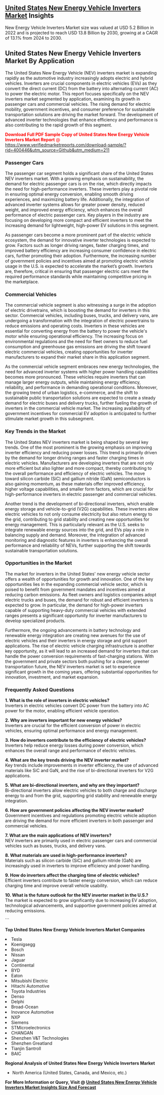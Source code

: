 <h2><a href="https://www.verifiedmarketreports.com/download-sample/?rid=400446&amp;utm_source=Github&amp;utm_medium=211" target="_blank">United States New Energy Vehicle Inverters Market</a> Insights</h2><p>New Energy Vehicle Inverters Market size was valued at USD 5.2 Billion in 2022 and is projected to reach USD 13.8 Billion by 2030, growing at a CAGR of 13.1% from 2024 to 2030.</p><p><h2>United States New Energy Vehicle Inverters Market By Application</h2><p>The United States New Energy Vehicle (NEV) inverters market is expanding rapidly as the automotive industry increasingly adopts electric and hybrid vehicles. Inverters are crucial components in electric vehicles (EVs) as they convert the direct current (DC) from the battery into alternating current (AC) to power the electric motor. This report focuses specifically on the NEV inverters market segmented by application, examining its growth in passenger cars and commercial vehicles. The rising demand for electric mobility, government incentives, and consumer preference for sustainable transportation solutions are driving the market forward. The development of advanced inverter technologies that enhance efficiency and performance is also contributing to the rapid growth of this segment. <p><span class=""><span style="color: #ff0000;"><strong>Download Full PDF Sample Copy of United States New Energy Vehicle Inverters Market Report</strong> @ </span><a href="https://www.verifiedmarketreports.com/download-sample/?rid=400446&amp;utm_source=Github&amp;utm_medium=211" target="_blank">https://www.verifiedmarketreports.com/download-sample/?rid=400446&amp;utm_source=Github&amp;utm_medium=211</a></span></p></p><h3>Passenger Cars</h3><p>The passenger car segment holds a significant share of the United States NEV inverters market. With a growing emphasis on sustainability, the demand for electric passenger cars is on the rise, which directly impacts the need for high-performance inverters. These inverters play a pivotal role in ensuring optimal energy conversion, enabling smooth driving experiences, and maximizing battery life. Additionally, the integration of advanced inverter systems allows for greater power density, reduced weight, and improved energy efficiency, which enhances the overall performance of electric passenger cars. Key players in the industry are focusing on developing more compact and efficient inverters to meet the increasing demand for lightweight, high-power EV solutions in this segment.</p><p>As passenger cars become a more prominent part of the electric vehicle ecosystem, the demand for innovative inverter technologies is expected to grow. Factors such as longer driving ranges, faster charging times, and improved battery efficiency are increasing consumer confidence in electric cars, further promoting their adoption. Furthermore, the increasing number of government policies and incentives aimed at promoting electric vehicle usage in the U.S. is expected to accelerate the market’s growth. Inverters are, therefore, critical in ensuring that passenger electric cars meet the required performance standards while maintaining competitive pricing in the marketplace.</p><h3>Commercial Vehicles</h3><p>The commercial vehicle segment is also witnessing a surge in the adoption of electric drivetrains, which is boosting the demand for inverters in this sector. Commercial vehicles, including buses, trucks, and delivery vans, are undergoing a transformation with the integration of electric powertrains to reduce emissions and operating costs. Inverters in these vehicles are essential for converting energy from the battery to power the vehicle's motor while ensuring operational efficiency. The increasing focus on environmental regulations and the need for fleet owners to reduce fuel consumption and greenhouse gas emissions are driving the shift toward electric commercial vehicles, creating opportunities for inverter manufacturers to expand their market share in this application segment.</p><p>As the commercial vehicle segment embraces new energy technologies, the need for advanced inverter systems with higher power handling capabilities becomes more pronounced. These vehicles require inverters that can manage larger energy outputs, while maintaining energy efficiency, reliability, and performance in demanding operational conditions. Moreover, the growing trend of urban logistics, e-commerce, and the shift to sustainable public transportation solutions are expected to create a steady demand for electric buses and delivery trucks, further fueling the growth of inverters in the commercial vehicle market. The increasing availability of government incentives for commercial EV adoption is anticipated to further stimulate market growth in this subsegment.</p><h3>Key Trends in the Market</h3><p>The United States NEV inverters market is being shaped by several key trends. One of the most prominent is the growing emphasis on improving inverter efficiency and reducing power losses. This trend is primarily driven by the demand for longer driving ranges and faster charging times in electric vehicles. Manufacturers are developing inverters that are not only more efficient but also lighter and more compact, thereby contributing to the overall performance and efficiency of electric vehicles. The move toward silicon carbide (SiC) and gallium nitride (GaN) semiconductors is also gaining momentum, as these materials offer improved efficiency, higher voltage capabilities, and smaller form factors, which are crucial for high-performance inverters in electric passenger and commercial vehicles.</p><p>Another trend is the development of bi-directional inverters, which enable energy storage and vehicle-to-grid (V2G) capabilities. These inverters allow electric vehicles to not only consume electricity but also return energy to the grid, contributing to grid stability and creating new opportunities for energy management. This is particularly relevant as the U.S. seeks to integrate renewable energy sources into the grid, and EVs play a role in balancing supply and demand. Moreover, the integration of advanced monitoring and diagnostic features in inverters is enhancing the overall performance and reliability of NEVs, further supporting the shift towards sustainable transportation solutions.</p><h3>Opportunities in the Market</h3><p>The market for inverters in the United States' new energy vehicle sector offers a wealth of opportunities for growth and innovation. One of the key opportunities lies in the expanding commercial vehicle sector, which is poised to benefit from government mandates and incentives aimed at reducing carbon emissions. As fleet owners and logistics companies adopt electric trucks and buses, the demand for robust and efficient inverters is expected to grow. In particular, the demand for high-power inverters capable of supporting heavy-duty commercial vehicles with extended ranges presents a significant opportunity for inverter manufacturers to develop specialized products.</p><p>Furthermore, the ongoing advancements in battery technology and renewable energy integration are creating new avenues for the use of electric vehicles and their inverters in energy storage and grid support applications. The rise of electric vehicle charging infrastructure is another key opportunity, as it will lead to an increased demand for inverters that can handle the power conversion requirements of fast-charging stations. With the government and private sectors both pushing for a cleaner, greener transportation future, the NEV inverters market is set to experience significant growth in the coming years, offering substantial opportunities for innovation, investment, and market expansion.</p><h3>Frequently Asked Questions</h3><p><strong>1. What is the role of inverters in electric vehicles?</strong><br>Inverters in electric vehicles convert DC power from the battery into AC power for the motor, enabling efficient vehicle operation.</p><p><strong>2. Why are inverters important for new energy vehicles?</strong><br>Inverters are crucial for the efficient conversion of power in electric vehicles, ensuring optimal performance and energy management.</p><p><strong>3. How do inverters contribute to the efficiency of electric vehicles?</strong><br>Inverters help reduce energy losses during power conversion, which enhances the overall range and performance of electric vehicles.</p><p><strong>4. What are the key trends driving the NEV inverter market?</strong><br>Key trends include improvements in inverter efficiency, the use of advanced materials like SiC and GaN, and the rise of bi-directional inverters for V2G applications.</p><p><strong>5. What are bi-directional inverters, and why are they important?</strong><br>Bi-directional inverters allow electric vehicles to both charge and discharge energy to and from the grid, supporting grid stability and renewable energy integration.</p><p><strong>6. How are government policies affecting the NEV inverter market?</strong><br>Government incentives and regulations promoting electric vehicle adoption are driving the demand for more efficient inverters in both passenger and commercial vehicles.</p><p><strong>7. What are the main applications of NEV inverters?</strong><br>NEV inverters are primarily used in electric passenger cars and commercial vehicles such as buses, trucks, and delivery vans.</p><p><strong>8. What materials are used in high-performance inverters?</strong><br>Materials such as silicon carbide (SiC) and gallium nitride (GaN) are increasingly used in inverters to improve efficiency and power handling.</p><p><strong>9. How do inverters affect the charging time of electric vehicles?</strong><br>Efficient inverters contribute to faster energy conversion, which can reduce charging time and improve overall vehicle usability.</p><p><strong>10. What is the future outlook for the NEV inverter market in the U.S.?</strong><br>The market is expected to grow significantly due to increasing EV adoption, technological advancements, and supportive government policies aimed at reducing emissions.</p>```</p><p><strong>Top United States New Energy Vehicle Inverters Market Companies</strong></p><div data-test-id=""><p><li>Tesla</li><li> Koenigsegg</li><li> Bosch</li><li> Nissan</li><li> Jaguar</li><li> Continental</li><li> BYD</li><li> Eaton</li><li> Mitsubishi Electric</li><li> Hitachi Automotive</li><li> Toyota Industries</li><li> Denso</li><li> Delphi</li><li> Broad-Ocean</li><li> Inovance Automotive</li><li> NXP</li><li> Siemens</li><li> STMicroelectronics</li><li> CHANGAN</li><li> Shenzhen V&T Technologies</li><li> Shenzhen Greatland</li><li> Tianjin Santroll</li><li> BAIC</li></p><div><strong>Regional Analysis of&nbsp;United States New Energy Vehicle Inverters Market</strong></div><ul><li dir="ltr"><p dir="ltr">North America&nbsp;(United States, Canada, and Mexico, etc.)</p></li></ul><p><strong>For More Information or Query, Visit @&nbsp;</strong><strong><a href="https://www.verifiedmarketreports.com/product/new-energy-vehicle-inverters-market/?utm_source=Github&amp;utm_medium=211" target="_blank">United States New Energy Vehicle Inverters Market Insights Size And Forecast</a></strong></p></div>
